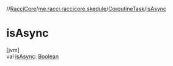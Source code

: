 //[RacciCore](../../../index.md)/[me.racci.raccicore.skedule](../index.md)/[CoroutineTask](index.md)/[isAsync](is-async.md)

# isAsync

[jvm]\
val [isAsync](is-async.md): [Boolean](https://kotlinlang.org/api/latest/jvm/stdlib/kotlin/-boolean/index.html)
